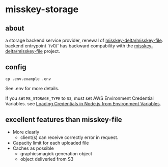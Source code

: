 misskey-storage
===

about
---

a storage backend service provider, renewal of [misskey-delta/misskey-file](https://github.com/misskey-delta/misskey-file).
backend entrypoint '/v0/' has backward compability with the [misskey-delta/misskey-file](https://github.com/misskey-delta/misskey-file) project.

config
---
```
cp .env.example .env
```

See .env for more details.

If you set `MS_STORAGE_TYPE` to `S3`, must set AWS Environment Credential Variables. see [Loading Credentials in Node.js from Environment Variables](http://docs.aws.amazon.com/sdk-for-javascript/v2/developer-guide/loading-node-credentials-environment.html).

excellent features than misskey-file
---
+ More clearly
  * client(s) can receive correctly error in request.
+ Capacity limit for each uploaded file
+ Caches as possible
  * graphicsmagick generation object
  * object deliveried from S3
